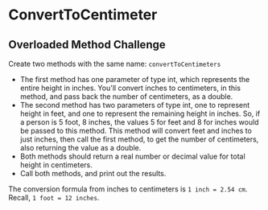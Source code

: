 # ConvertToCentimeter

## Overloaded Method Challenge

Create two methods with the same name: `convertToCentimeters`

* The first method has one parameter of type int, which represents the entire height in inches. You'll convert inches to centimeters, in this method, and pass back the number of centimeters, as a double.
* The second method has two parameters of type int, one to represent height in feet, and one to represent the remaining height in inches. So, if a person is 5 foot, 8 inches, the values 5 for feet and 8 for inches would be passed to this method. This method will convert feet and inches to just inches, then call the first method, to get the number of centimeters, also returning the value as a double.
* Both methods should return a real number or decimal value for total height in centimeters.
* Call both methods, and print out the results.

The conversion formula from inches to centimeters is `1 inch = 2.54 cm`. Recall, `1 foot = 12 inches`.
